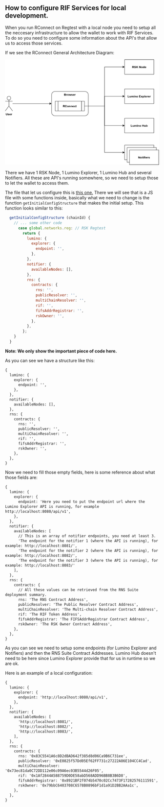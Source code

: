 ## How to configure RIF Services for local development.

When you run RConnect on Regtest with a local node you need to setup all the 
neccesary infrastructure to allow the wallet to work with RIF Services. 
To do so you need to configure some information about the API's that allow
us to access those services.

If we see the RConnect General Architecture Diagram:

![General Diagram](./general-rconnect-architecture.png)

There we have 1 RSK Node, 1 Lumino Explorer, 1 Lumino Hub and several Notifiers.
All these are API's running somewhere, so we need to setup those to let the wallet
to access them. 

The file that let us configure this is [this one.](../app/scripts/controllers/rif/configuration/index.js)
There we will see that is a JS file with some functions inside, basically what we need
to change is the function `getInitialConfigStructure` that makes the initial setup.
This function looks similar to this:

```js
  getInitialConfigStructure (chainId) {
    // ... some other code
      case global.networks.reg: // RSK Regtest
        return {
          lumino: {
            explorer: {
              endpoint: '',
            },
          },
          notifier: {
            availableNodes: [],
          },
          rns: {
            contracts: {
              rns: '',
              publicResolver: '',
              multiChainResolver: '',
              rif: '',
              fifsAddrRegistrar: '',
              rskOwner: '',
            },
          },
        };
    }
  }
```
**Note: We only show the important piece of code here.**

As you can see we have a structure like this:

```json5
{
  lumino: {
    explorer: {
      endpoint: '',
    },
  },
  notifier: {
    availableNodes: [],
  },
  rns: {
    contracts: {
      rns: '',
      publicResolver: '',
      multiChainResolver: '',
      rif: '',
      fifsAddrRegistrar: '',
      rskOwner: '',
    },
  },
}
```

Now we need to fill those empty fields, here is some reference about what
those fields are:

```json5
{
  lumino: {
    explorer: {
      endpoint: 'Here you need to put the endpoint url where the Lumino Explorer API is running, for example http://localhost:8080/api/v1',
    },
  },
  notifier: {
    availableNodes: [
      // This is an array of notifier endpoints, you need at least 3.
      'The endpoint for the notifier 1 (where the API is running), for example: http://localhost:8081/',
      'The endpoint for the notifier 2 (where the API is running), for example: http://localhost:8082/',
      'The endpoint for the notifier 3 (where the API is running), for example: http://localhost:8083/'
    ],
  },
  rns: {
    contracts: {
      // All these values can be retrieved from the RNS Suite deployment summary.
      rns: 'The RNS Contract Address',
      publicResolver: 'The Public Resolver Contract Address',
      multiChainResolver: 'The Multi-chain Resolver Contract Address',
      rif: 'The RIF Token Address',
      fifsAddrRegistrar: 'The FIFSAddrRegistrar Contract Address',
      rskOwner: 'The RSK Owner Contract Address',
    },
  },
}
```

As you can see we need to setup some endpoints (for Lumino Explorer and Notifiers) and then the RNS Suite Contract Addresses.
Lumino Hub doesn't need to be here since Lumino Explorer provide that for us in runtime so we are ok.

Here is an example of a local configuration:

```json5
{
  lumino: {
    explorer: {
      endpoint: 'http://localhost:8080/api/v1',
    },
  },
  notifier: {
    availableNodes: [
      'http://localhost:8081/',
      'http://localhost:8082/',
      'http://localhost:8083/',
    ],
  },
  rns: {
    contracts: {
      rns: '0x83C5541A6c8D2dBAD642f385d8d06Ca9B6C731ee',
      publicResolver: '0xE0825f57Dd05Ef62FF731c27222A86E104CC4Cad',
      multiChainResolver: '0x73ec81da0C72DD112e06c09A6ec03B5544d26F05',
      rif: '0x1Af2844A588759D0DE58abD568ADD96BB8B3B6D8',
      fifsAddrRegistrar: '0x8921BF2f074b5470c02Cc7473F17282576111591',
      rskOwner: '0x79bbC6403708C6578B0896bF1d1a91D2BB2AAa1c',
    },
  },
}
```
